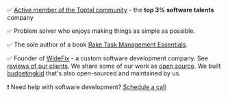 ✅ [Active member of the Toptal community](https://www.toptal.com/resume/andrey-koleshko) - the **top 3% software talents** company

✅ Problem solver who enjoys making things as simple as possible.

✅ The sole author of a book [Rake Task Management Essentials](https://www.packtpub.com/product/rake-task-management-essentials/9781783280773).

✅ Founder of [WideFix](https://widefix.com/) - a custom software development company. See [reviews of our clients](https://clutch.co/profile/widefix#reviews). We share some of our work as [open source](https://github.com/widefix). We built [budgetingkid](https://get.budgetingkid.com/) that's also open-sourced and maintained by us.

❗ Need help with software development? [Schedule a call](https://calendly.com/andrei-kaleshka/30min)
